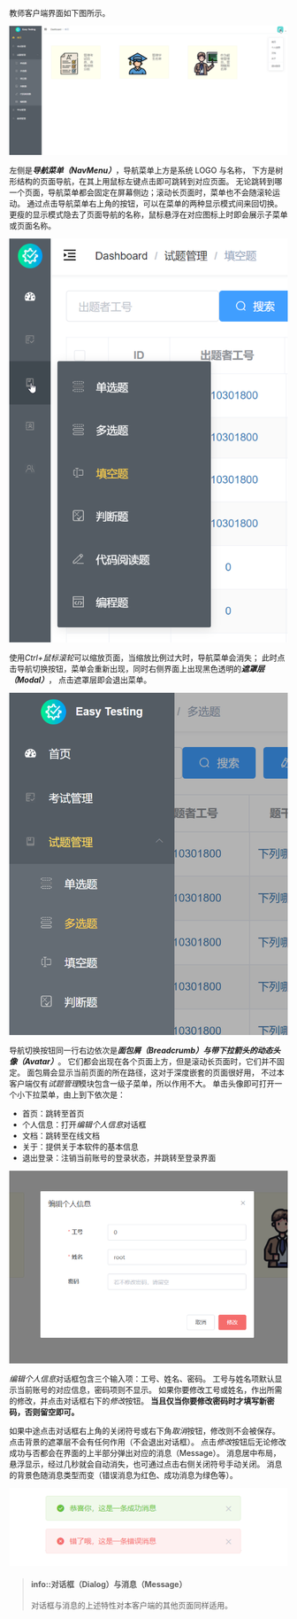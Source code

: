 教师客户端界面如下图所示。

![](../img/teacher-home.png)

左侧是***导航菜单（NavMenu）***，导航菜单上方是系统 LOGO 与名称，
下方是树形结构的页面导航，在其上用鼠标左键点击即可跳转到对应页面。
无论跳转到哪一个页面，导航菜单都会固定在屏幕侧边；滚动长页面时，菜单也不会随滚轮运动。
通过点击导航菜单右上角的按钮，可以在菜单的两种显示模式间来回切换。
更瘦的显示模式隐去了页面导航的名称，鼠标悬浮在对应图标上时即会展示子菜单或页面名称。
 
![](../img/navmenu-mode.png)

使用*Ctrl+鼠标滚轮*可以缩放页面，当缩放比例过大时，导航菜单会消失；
此时点击导航切换按钮，菜单会重新出现，同时右侧界面上出现黑色透明的***遮罩层（Modal）***，
点击遮罩层即会退出菜单。

![](../img/teacher-modal.png)

导航切换按钮同一行右边依次是***面包屑（Breadcrumb）***与带下拉箭头的动态***头像（Avatar）***。
它们都会出现在各个页面上方，但是滚动长页面时，它们并不固定。
面包屑会显示当前页面的所在路径，这对于深度嵌套的页面很好用，
不过本客户端仅有*试题管理*模块包含一级子菜单，所以作用不大。
单击头像即可打开一个小下拉菜单，由上到下依次是：

- 首页：跳转至首页
- 个人信息：打开*编辑个人信息*对话框
- 文档：跳转至在线文档
- 关于：提供关于本软件的基本信息
- 退出登录：注销当前账号的登录状态，并跳转至登录界面

![](../img/teacher-profile.png)

*编辑个人信息*对话框包含三个输入项：工号、姓名、密码。
工号与姓名项默认显示当前账号的对应信息，密码项则不显示。
如果你要修改工号或姓名，作出所需的修改，并点击对话框右下的*修改*按钮。
**当且仅当你要修改密码时才填写新密码，否则留空即可。**

如果中途点击对话框右上角的关闭符号或右下角*取消*按钮，修改则不会被保存。
点击背景的遮罩层不会有任何作用（不会退出对话框）。
点击*修改*按钮后无论修改成功与否都会在界面的上半部分弹出对应的消息（Message）。
消息居中布局，悬浮显示，经过几秒就会自动消失，也可通过点击右侧关闭符号手动关闭。
消息的背景色随消息类型而变（错误消息为红色、成功消息为绿色等）。

![](../img/message.png)

> #### info::对话框（Dialog）与消息（Message）
>
> 对话框与消息的上述特性对本客户端的其他页面同样适用。